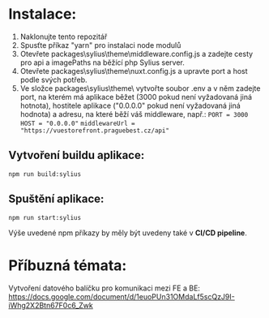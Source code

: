 # Instalace:
1) Naklonujte tento repozitář
2) Spusťte příkaz "yarn" pro instalaci node modulů
3) Otevřete packages\sylius\theme\middleware.config.js a zadejte cesty pro api a imagePaths na běžící php Sylius server.
4) Otevřete packages\sylius\theme\nuxt.config.js a upravte port a host podle svých potřeb.
5) Ve složce packages\sylius\theme\ vytvořte soubor .env a v něm zadejte port, na kterém má aplikace běžet (3000 pokud není vyžadovaná jiná hotnota), hostitele aplikace ("0.0.0.0" pokud není vyžadovaná jiná hodnota) a adresu, na které běží váš middleware, např.:
`PORT = 3000`
`HOST = "0.0.0.0"`
`middlewareUrl = "https://vuestorefront.praguebest.cz/api"`


## Vytvoření buildu aplikace:
`npm run build:sylius`

## Spuštění aplikace:
`npm run start:sylius`

Výše uvedené npm příkazy by měly být uvedeny také v **CI/CD pipeline**.


# Příbuzná témata:

Vytvoření datového balíčku pro komunikaci mezi FE a BE:
https://docs.google.com/document/d/1euoPUn31OMdaLf5scQzJ9I-iWhg2X2Btn67F0c6_Zwk
